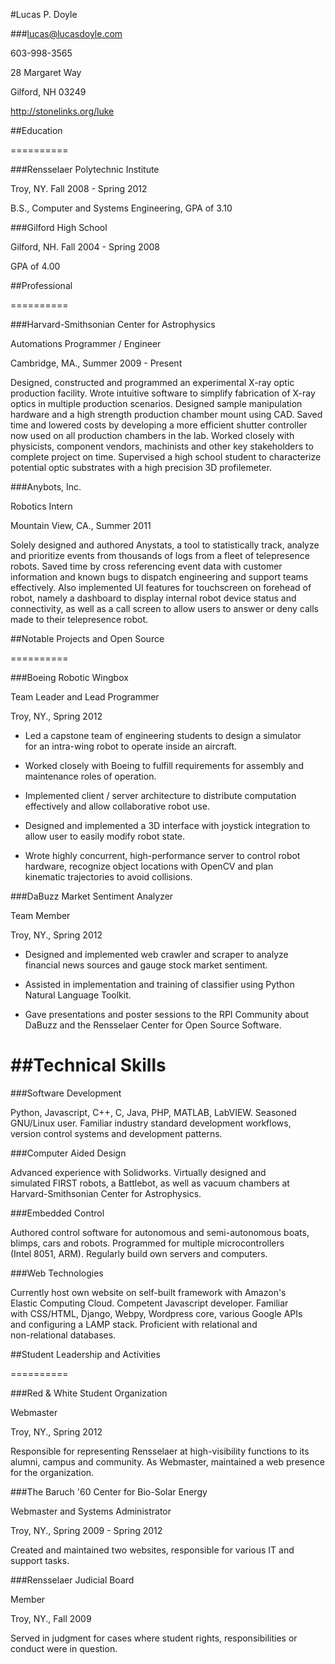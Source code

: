 #Lucas P. Doyle

###lucas@lucasdoyle.com

603-998-3565

28 Margaret Way

Gilford, NH 03249

http://stonelinks.org/luke



##Education

==========



###Rensselaer Polytechnic Institute

Troy, NY. Fall 2008 - Spring 2012

B.S., Computer and Systems Engineering, GPA of 3.10



###Gilford High School

Gilford, NH. Fall 2004 - Spring 2008

GPA of 4.00



##Professional

==========



###Harvard-Smithsonian Center for Astrophysics

Automations Programmer / Engineer

Cambridge, MA., Summer 2009 - Present

Designed, constructed and programmed an experimental X-ray optic production facility. Wrote intuitive software to simplify fabrication of X-ray optics in multiple production scenarios. Designed sample manipulation hardware and a high strength production chamber mount using CAD. Saved time and lowered costs by developing a more efficient shutter controller now used on all production chambers in the lab. Worked closely with physicists, component vendors, machinists and other key stakeholders to complete project on time. Supervised a high school student to characterize potential optic substrates with a high precision 3D profilemeter.



###Anybots, Inc.

Robotics Intern

Mountain View, CA., Summer 2011

Solely designed and authored Anystats, a tool to statistically track, analyze and prioritize events from thousands of logs from a fleet of telepresence robots. Saved time by cross referencing event data with customer information and known bugs to dispatch engineering and support teams effectively. Also implemented UI features for touchscreen on forehead of robot, namely a dashboard to display internal robot device status and connectivity, as well as a call screen to allow users to answer or deny calls made to their telepresence robot.



##Notable Projects and Open Source

==========



###Boeing Robotic Wingbox

Team Leader and Lead Programmer

Troy, NY., Spring 2012

 - Led a capstone team of engineering students to design a simulator     
   for an intra-wing robot to operate inside an aircraft. 

 - Worked closely with Boeing to fulfill requirements for assembly and   
   maintenance roles of operation. 

 - Implemented client / server architecture to distribute computation    
   effectively and allow collaborative robot use. 

 - Designed and implemented a 3D interface with joystick integration to  
   allow user to easily modify robot state. 

 - Wrote highly concurrent, high-performance server to control robot     
   hardware, recognize object locations with OpenCV and plan          
   kinematic trajectories to avoid collisions. 



###DaBuzz Market Sentiment Analyzer

Team Member

Troy, NY., Spring 2012

 - Designed and implemented web crawler and scraper to analyze           
   financial news sources and gauge stock market sentiment. 

 - Assisted in implementation and training of classifier using Python    
   Natural Language Toolkit. 

 - Gave presentations and poster sessions to the RPI Community about     
   DaBuzz and the Rensselaer Center for Open Source Software. 



##Technical Skills
==========



###Software Development

Python, Javascript, C++, C, Java, PHP, MATLAB, LabVIEW. Seasoned      
GNU/Linux user. Familiar industry standard development workflows,     
version control systems and development patterns. 



###Computer Aided Design  

Advanced experience with Solidworks. Virtually designed and           
simulated FIRST robots, a Battlebot, as well as vacuum chambers at    
Harvard-Smithsonian Center for Astrophysics. 



###Embedded Control

Authored control software for autonomous and semi-autonomous boats,   
blimps, cars and robots. Programmed for multiple microcontrollers     
(Intel 8051, ARM). Regularly build own servers and computers. 



###Web Technologies

Currently host own website on self-built framework with Amazon's      
Elastic Computing Cloud. Competent Javascript developer. Familiar     
with CSS/HTML, Django, Webpy, Wordpress core, various Google APIs     
and configuring a LAMP stack. Proficient with relational and          
non-relational databases. 



##Student Leadership and Activities

==========



###Red & White Student Organization

Webmaster

Troy, NY., Spring 2012

Responsible for representing Rensselaer at high-visibility functions to its alumni, campus and community. As Webmaster, maintained a web presence for the organization.



###The Baruch '60 Center for Bio-Solar Energy

Webmaster and Systems Administrator

Troy, NY., Spring 2009 - Spring 2012

Created and maintained two websites, responsible for various IT and support tasks.



###Rensselaer Judicial Board

Member

Troy, NY., Fall 2009

Served in judgment for cases where student rights, responsibilities or conduct were in question.




